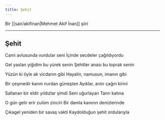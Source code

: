 ```yaml
---
title: Şehit
---
```


Bir [[sair/akifinan|Mehmet Akif İnan]] şiiri

---

## Şehit
Cami avlusunda vurdular seni
İçinde secdeler çağıldıyordu

Gel yaslan yiğidim bu yürek senin
Şehitler anası bu toprak senin

Yüzün ki öyle ak vicdanın gibi
Hayalin, namusun, imanın gibi

Bir çeşmedir kanın nurdan güneşten
Ayıklar, arıtır çağın kirini

Sallanan bir eldir yıldızlar şimdi
Seni uğurlayan Tanrı katına

O gün gelir erir zulüm zinciri
Bir damla kanının denizlerinde

Çıkagel yeniden bir savaş vakti
Kaydolduğun şehit ordularıyla

